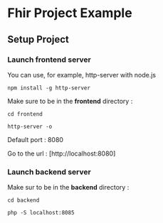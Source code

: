 # Fhir Project Example

## Setup Project

### Launch frontend server

You can use, for example, http-server with node.js

`npm install -g http-server`

Make sure to be in the **frontend** directory :

`cd frontend`

`http-server -o`

Default port : 8080

Go to the url : [http://localhost:8080]

### Launch backend server

Make sur to be in the **backend** directory :

`cd backend`

`php -S localhost:8085`
